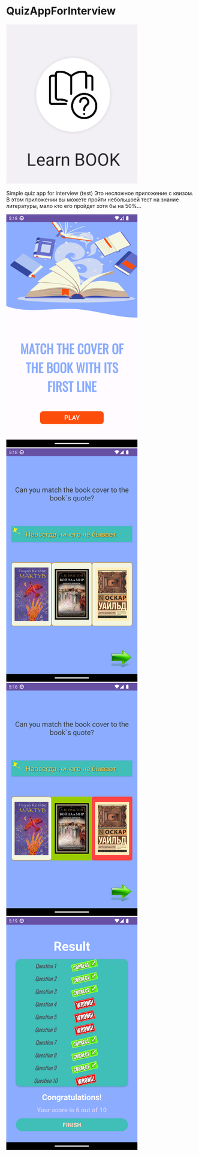 # QuizAppForInterview

<img  src="https://github.com/Picalfer/QuizAppForInterview/blob/master/app/src/main/res/drawable/icon_scr.webp"  width="350" alt="Game screen"/>

Simple quiz app for interview (test)
Это несложное приложение с квизом.
В этом приложении вы можете пройти небольшоей тест на знание литературы, мало кто его пройдет хотя бы на 50%...

<img  src="https://github.com/Picalfer/QuizAppForInterview/blob/master/app/src/main/res/drawable/landing_scr.webp"  width="350" alt="Landing screen"/> <img  src="https://github.com/Picalfer/QuizAppForInterview/blob/master/app/src/main/res/drawable/main_scr.webp"  width="350" alt="Game screen"/>
<img  src="https://github.com/Picalfer/QuizAppForInterview/blob/master/app/src/main/res/drawable/main_choose_scr.webp"  width="350" alt="Game screen"/> <img  src="https://github.com/Picalfer/QuizAppForInterview/blob/master/app/src/main/res/drawable/result_scr.webp"  width="350" alt="Game screen"/>

